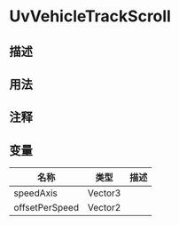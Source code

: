 # UvVehicleTrackScroll

## 描述

## 用法

## 注释

## 变量
| 名称 | 类型 | 描述 |
| ----------- | ----------- | ----------- |
| speedAxis | Vector3 |  |
| offsetPerSpeed | Vector2 |  |
